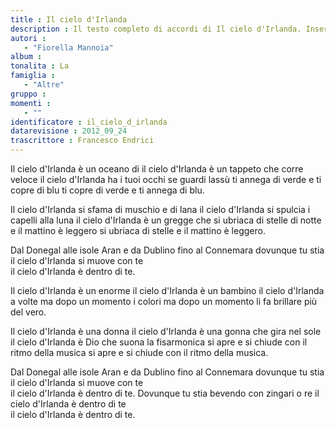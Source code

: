 ```yaml
--- 
title : Il cielo d'Irlanda
description : Il testo completo di accordi di Il cielo d'Irlanda. Inseriscila nel tuo canzoniere!
autori : 
   - "Fiorella Mannoia"
album : 
tonalita : La
famiglia : 
   - "Altre"
gruppo : 
momenti : 
   - ""
identificatore : il_cielo_d_irlanda
datarevisione : 2012_09_24
trascrittore : Francesco Endrici
--- 
```




 Il cielo d'Irlanda è un oceano di 
il cielo d'Irlanda è un tappeto che corre veloce 
il cielo d'Irlanda ha i tuoi occhi se guardi lassù 
ti annega di verde e ti copre di blu 
ti copre di verde e ti annega di blu.


Il cielo d'Irlanda si sfama di muschio e di lana 
il cielo d'Irlanda si spulcia i capelli alla luna 
il cielo d'Irlanda è un gregge che 
si ubriaca di stelle di notte e il mattino è leggero 
si ubriaca di stelle e il mattino è leggero.


Dal Donegal alle isole Aran 
e da Dublino fino al Connemara 
dovunque tu stia 
il cielo d'Irlanda si muove con te  
il cielo d'Irlanda è dentro di te.


Il cielo d'Irlanda è un enorme 
il cielo d'Irlanda è un bambino 
il cielo d'Irlanda a volte 
ma dopo un momento i colori 
ma dopo un momento li fa brillare più del vero. 


Il cielo d'Irlanda è una donna 
il cielo d'Irlanda è una gonna che gira nel sole 
il cielo d'Irlanda è Dio che suona la fisarmonica 
si apre e si chiude con il ritmo della musica 
si apre e si chiude con il ritmo della musica. 


Dal Donegal alle isole Aran 
e da Dublino fino al Connemara 
dovunque tu stia 
il cielo d'Irlanda si muove con te  
il cielo d'Irlanda è dentro di te.
Dovunque tu stia bevendo con zingari o re 
il cielo d'Irlanda è dentro di te  
il cielo d'Irlanda è dentro di te. 


